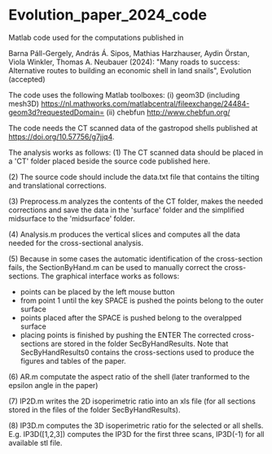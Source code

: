 # Evolution_paper_2024_code
Matlab code used for the computations published in 

Barna Páll-Gergely, András Á. Sipos, Mathias Harzhauser, Aydin Örstan, Viola Winkler, Thomas A. Neubauer (2024): "Many roads to success: Alternative routes to building an economic shell in land snails", Evolution (accepted)

The code uses the following Matlab toolboxes:
(i) geom3D (including mesh3D)
https://nl.mathworks.com/matlabcentral/fileexchange/24484-geom3d?requestedDomain=
(ii) chebfun
http://www.chebfun.org/

The code needs the CT scanned data of the gastropod shells published at https://doi.org/10.57756/g7jjq4.

The analysis works as follows:
(1) The CT scanned data should be placed in a 'CT' folder placed beside the source code published here.

(2) The source code should include the data.txt file that contains the tilting and translational corrections.

(3) Preprocess.m analyzes the contents of the CT folder, makes the needed corrections and save the data in the 'surface' folder and the simplified midsurface to the 'midsurface' folder.

(4) Analysis.m produces the vertical slices and computes all the data needed for the cross-sectional analysis. 

(5) Because in some cases the automatic identification of the cross-section fails, the SectionByHand.m can be used to manually correct the cross-sections. The graphical interface works as follows: 
- points can be placed by the left mouse button
- from point 1 until the key SPACE is pushed the points belong to the outer surface
- points placed after the SPACE is pushed belong to the overalpped surface
- placing points is finished by pushing the ENTER
The corrected cross-sections are stored in the folder SecByHandResults. Note that SecByHandResults0 contains the cross-sections used to produce the figures and tables of the paper.

(6) AR.m computate the aspect ratio of the shell (later tranformed to the epsilon angle in the paper)

(7) IP2D.m writes the 2D isoperimetric ratio into an xls file (for all sections stored in the files of the folder SecByHandResults).

(8) IP3D.m computes the 3D isoperimetric ratio for the selected or all shells. E.g. IP3D([1,2,3]) computes the IP3D for the first three scans, IP3D(-1) for all available stl file.
